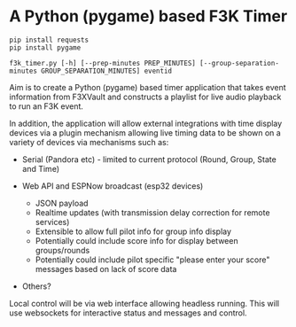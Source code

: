 # A Python (pygame) based F3K Timer

```
pip install requests
pip install pygame

f3k_timer.py [-h] [--prep-minutes PREP_MINUTES] [--group-separation-minutes GROUP_SEPARATION_MINUTES] eventid
```

Aim is to create a Python (pygame) based timer application that takes event information from F3XVault and constructs a playlist for live audio playback to run an F3K event.

In addition, the application will allow external integrations with time display devices via a plugin mechanism allowing live timing data to be shown on a variety of devices via mechanisms such as:
- Serial (Pandora etc) - limited to current protocol (Round, Group, State and Time)

- Web API and ESPNow broadcast (esp32 devices)
  * JSON payload
  * Realtime updates (with transmission delay correction for remote services)
  * Extensible to allow full pilot info for group info display
  * Potentially could include score info for display between groups/rounds
  * Potentially could include pilot specific "please enter your score" messages based on lack of score data

- Others?

Local control will be via web interface allowing headless running. This will use websockets for interactive status and messages and control.
